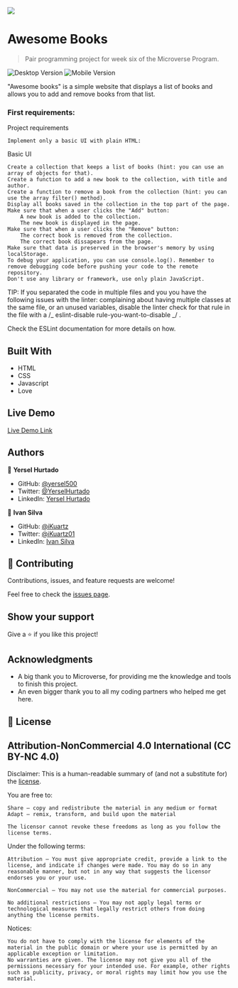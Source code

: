![](https://img.shields.io/badge/Microverse-blueviolet)

# Awesome Books

> Pair programming project for week six of the Microverse Program.

![Desktop Version](./images/desktop_version.png)
![Mobile Version](./images/mobile.png)

"Awesome books" is a simple website that displays a list of books and allows you to add and remove books from that list.

### First requirements:

Project requirements

    Implement only a basic UI with plain HTML:

Basic UI

    Create a collection that keeps a list of books (hint: you can use an array of objects for that).
    Create a function to add a new book to the collection, with title and author.
    Create a function to remove a book from the collection (hint: you can use the array filter() method).
    Display all books saved in the collection in the top part of the page.
    Make sure that when a user clicks the "Add" button:
        A new book is added to the collection.
        The new book is displayed in the page.
    Make sure that when a user clicks the "Remove" button:
        The correct book is removed from the collection.
        The correct book dissapears from the page.
    Make sure that data is preserved in the browser's memory by using localStorage.
    To debug your application, you can use console.log(). Remember to remove debugging code before pushing your code to the remote repository.
    Don't use any library or framework, use only plain JavaScript.

TIP: If you separated the code in multiple files and you you have the following issues with the linter: complaining about having multiple classes at the same file, or an unused variables, disable the linter check for that rule in the file with a /_ eslint-disable rule-you-want-to-disable _/ .

Check the ESLint documentation for more details on how.

## Built With

- HTML
- CSS
- Javascript
- Love

## Live Demo

[Live Demo Link](https://ikuartz.github.io/awesome-books)

## Authors

👤 **Yersel Hurtado**

- GitHub: [@yersel500](https://github.com/yersel500/)
- Twitter: [@YerselHurtado](https://twitter.com/YerselHurtado)
- LinkedIn: [Yersel Hurtado](https://www.linkedin.com/in/yersel-hurtado/)

👤 **Ivan Silva**

- GitHub: [@iKuartz](https://github.com/iKuartz/)
- Twitter: [@iKuartz01](https://twitter.com/iKuartz01)
- LinkedIn: [Ivan Silva](https://www.linkedin.com/in/ivan-silva-a47058b3/)

## 🤝 Contributing

Contributions, issues, and feature requests are welcome!

Feel free to check the [issues page](https://github.com/iKuartz/Module1-capstone/issues).

## Show your support

Give a ⭐️ if you like this project!

## Acknowledgments

- A big thank you to Microverse, for providing me the knowledge and tools to finish this project.
- An even bigger thank you to all my coding partners who helped me get here.

## 📝 License

## Attribution-NonCommercial 4.0 International (CC BY-NC 4.0)

Disclaimer: This is a human-readable summary of (and not a substitute for) the [license](https://creativecommons.org/licenses/by-nc/4.0/legalcode).

You are free to:

    Share — copy and redistribute the material in any medium or format
    Adapt — remix, transform, and build upon the material

    The licensor cannot revoke these freedoms as long as you follow the license terms.

Under the following terms:

    Attribution — You must give appropriate credit, provide a link to the license, and indicate if changes were made. You may do so in any reasonable manner, but not in any way that suggests the licensor endorses you or your use.

    NonCommercial — You may not use the material for commercial purposes.

    No additional restrictions — You may not apply legal terms or technological measures that legally restrict others from doing anything the license permits.

Notices:

    You do not have to comply with the license for elements of the material in the public domain or where your use is permitted by an applicable exception or limitation.
    No warranties are given. The license may not give you all of the permissions necessary for your intended use. For example, other rights such as publicity, privacy, or moral rights may limit how you use the material.
